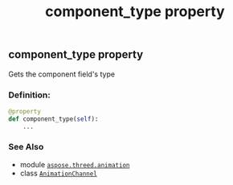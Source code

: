 ﻿---
title: component_type property
second_title: Aspose.3D for Python via .NET API References
description: 
type: docs
weight: 40
url: /aspose.threed.animation/animationchannel/component_type/
is_root: false
---

## component_type property


Gets the component field's type
### Definition:
```python
@property
def component_type(self):
    ...
```

### See Also
* module [`aspose.threed.animation`](../../)
* class [`AnimationChannel`](/3d/python-net/aspose.threed.animation/animationchannel)

